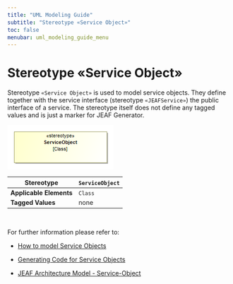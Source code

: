 ```yaml
---
title: "UML Modeling Guide"
subtitle: "Stereotype «Service Object»"
toc: false
menubar: uml_modeling_guide_menu
---
```


# Stereotype «Service Object»

Stereotype `«Service Object»` is used to model service objects. They define together with the service interface (stereotype `«JEAFService»`) the public interface of a service. The stereotype itself does not define any tagged values and is just a marker for JEAF Generator.

![Service Object](/images/jmm_service_object.png)

| **Stereotype**          | `ServiceObject` |
| ----------------------- | --------------- |
| **Applicable Elements** | `Class`         |
| **Tagged Values**       | none            |

<br>

For further information please refer to:

- [How to model Service Objects](../../how-to-model-service-objects)

- [Generating Code for Service Objects](/developer-guide/code-for-jeaf-services)

- [JEAF Architecture Model - Service-Object](https://anaptecs.atlassian.net/wiki/spaces/JEAF/pages/515276970/JEAF+Architecture+Model#Service-Object)

